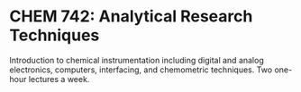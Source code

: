 # CHEM 742: Analytical Research Techniques

Introduction to chemical instrumentation including digital and analog electronics, computers, interfacing, and chemometric techniques. Two one-hour lectures a week.